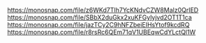 https://monosnap.com/file/z6WKd7TIh7YcKNdvCZW8Malz0QrIED
https://monosnap.com/file/SBbX2duGkx2xuKFGylyjvd2OT1T1ca
https://monosnap.com/file/jazTCy2C9hNFZbeiEIHsYtof9kcdRQ
https://monosnap.com/file/r8rsRc6QEm71qV1UBEqwCdYLctQl1W
